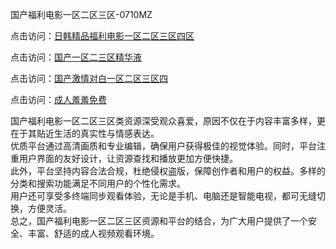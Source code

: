 国产福利电影一区二区三区-0710MZ

点击访问：<a href="https://heiliaoxwd5i8.pages.dev">日韩精品福利电影一区二区三区四区</a>

点击访问：<a href="https://heiliaowt0d7p.pages.dev">国产一区二三区精华液</a>

点击访问：<a href="https://heiliaoow5kzm.pages.dev">国产激情对白一区二区三区四</a>

点击访问：<a href="https://heiliao2dmwwy.pages.dev">成人羞羞免费</a>

国产福利电影一区二区三区类资源深受观众喜爱，原因不仅在于内容丰富多样，更在于其贴近生活的真实性与情感表达。  
优质平台通过高清画质和专业编辑，确保用户获得极佳的视觉体验。同时，平台注重用户界面的友好设计，让资源查找和播放更加方便快捷。  
此外，平台坚持内容合法合规，杜绝侵权盗版，保障创作者和用户的权益。多样的分类和搜索功能满足不同用户的个性化需求。  
用户还可享受多终端同步观看体验，无论是手机、电脑还是智能电视，都可无缝切换，方便灵活。  
总之，国产福利电影一区二区三区资源和平台的结合，为广大用户提供了一个安全、丰富、舒适的成人视频观看环境。

<span style="display:none;">[Canonical link](https://github.com/aiy456547/ribenaa543502 )</span>
